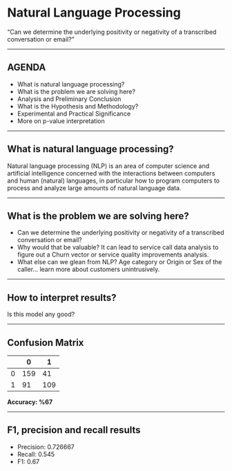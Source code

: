 # Natural Language Processing

“Can we determine the underlying positivity or negativity of a transcribed conversation or email?”

---

## AGENDA
* What is natural language processing?
* What is the problem we are solving here?
* Analysis and Preliminary Conclusion
* What is the Hypothesis and Methodology?
* Experimental and Practical Significance
* More on p-value interpretation

---

## What is natural language processing?
Natural language processing (NLP) is an area of computer science and artificial intelligence concerned with the interactions between computers and human (natural) languages, 
in particular how to program computers to process and analyze large amounts of natural language data.


---

## What is the problem we are solving here?

- Can we determine the underlying positivity or negativity of a transcribed conversation or email?
- Why would that be valuable? It can lead to service call data analysis to figure out a Churn vector or service quality improvements analysis.
- What else can we glean from NLP? Age category or Origin or Sex of the caller... learn more about customers unintrusively.


---

## How to interpret results?

Is this model any good?

---

## Confusion Matrix

|   	| 0  	| 1  	|
|---	|---	|---	|
| 0  	| 159  	| 41  	|
| 1  	| 91  	| 109  	|

**Accuracy: %67**

---

## F1, precision and recall results
* Precision: 0.726667
* Recall: 0.545
* F1: 0.67